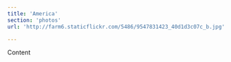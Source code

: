 ```yaml
---
title: 'America'
section: 'photos'
url: 'http://farm6.staticflickr.com/5486/9547831423_40d1d3c07c_b.jpg'

---
```


Content
